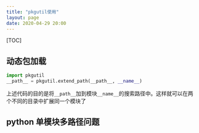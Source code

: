 ```yaml
---
title: "pkgutil使用"
layout: page
date: 2020-04-29 20:00
---
```

[TOC]

## 动态包加载
```python
import pkgutil
__path__ = pkgutil.extend_path(__path__, __name__)
```

上述代码的目的是将`__path__`加到模块`__name__`的搜索路径中。这样就可以在两个不同的目录中扩展同一个模块了

## python 单模块多路径问题


